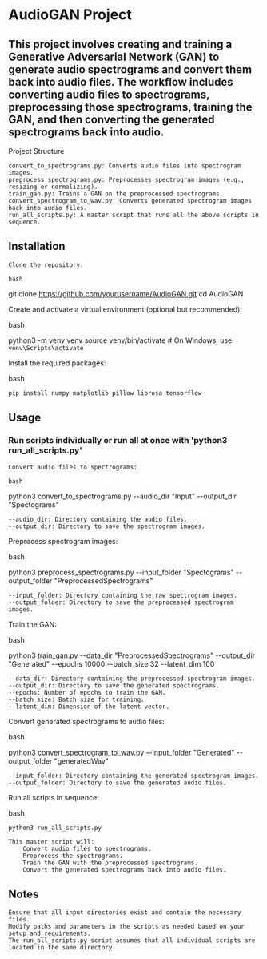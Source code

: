 # AudioGAN Project

## This project involves creating and training a Generative Adversarial Network (GAN) to generate audio spectrograms and convert them back into audio files. The workflow includes converting audio files to spectrograms, preprocessing those spectrograms, training the GAN, and then converting the generated spectrograms back into audio.
Project Structure

    convert_to_spectrograms.py: Converts audio files into spectrogram images.
    preprocess_spectrograms.py: Preprocesses spectrogram images (e.g., resizing or normalizing).
    train_gan.py: Trains a GAN on the preprocessed spectrograms.
    convert_spectrogram_to_wav.py: Converts generated spectrogram images back into audio files.
    run_all_scripts.py: A master script that runs all the above scripts in sequence.

## Installation

    Clone the repository:

    bash

git clone https://github.com/yourusername/AudioGAN.git
cd AudioGAN

Create and activate a virtual environment (optional but recommended):

bash

python3 -m venv venv
source venv/bin/activate  # On Windows, use `venv\Scripts\activate`

Install the required packages:

bash

    pip install numpy matplotlib pillow librosa tensorflow

## Usage

### Run scripts individually or run all at once with 'python3 run_all_scripts.py'

    Convert audio files to spectrograms:

    bash

python3 convert_to_spectrograms.py --audio_dir "Input" --output_dir "Spectograms"

    --audio_dir: Directory containing the audio files.
    --output_dir: Directory to save the spectrogram images.

Preprocess spectrogram images:

bash

python3 preprocess_spectrograms.py --input_folder "Spectograms" --output_folder "PreprocessedSpectrograms"

    --input_folder: Directory containing the raw spectrogram images.
    --output_folder: Directory to save the preprocessed spectrogram images.

Train the GAN:

bash

python3 train_gan.py --data_dir "PreprocessedSpectrograms" --output_dir "Generated" --epochs 10000 --batch_size 32 --latent_dim 100

    --data_dir: Directory containing the preprocessed spectrogram images.
    --output_dir: Directory to save the generated spectrograms.
    --epochs: Number of epochs to train the GAN.
    --batch_size: Batch size for training.
    --latent_dim: Dimension of the latent vector.

Convert generated spectrograms to audio files:

bash

python3 convert_spectrogram_to_wav.py --input_folder "Generated" --output_folder "generatedWav"

    --input_folder: Directory containing the generated spectrogram images.
    --output_folder: Directory to save the generated audio files.

Run all scripts in sequence:

bash

    python3 run_all_scripts.py

    This master script will:
        Convert audio files to spectrograms.
        Preprocess the spectrograms.
        Train the GAN with the preprocessed spectrograms.
        Convert the generated spectrograms back into audio files.

## Notes

    Ensure that all input directories exist and contain the necessary files.
    Modify paths and parameters in the scripts as needed based on your setup and requirements.
    The run_all_scripts.py script assumes that all individual scripts are located in the same directory.
